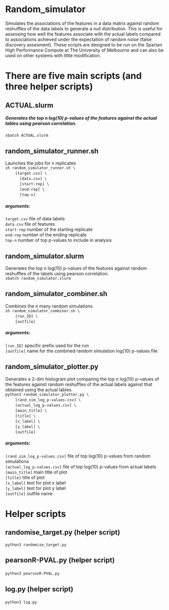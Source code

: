 # Random_simulator
Simulates the associations of the features in a data matrix against random reshuffles of the data labels to generate a null distribution. This is useful for assessing how well the features associate with the actual labels compared to associations achieved under the expectation of random noise (false discovery assesment). These scripts are designed to be run on the Spartan High Performance Compute at The University of Melbourne and can also be used on other systems with little modification. 

# There are five main scripts (and three helper scripts)

## ACTUAL.slurm
##### Generates the top n log(10) p-values of the features against the actual lables using pearson correlation.
``sbatch ACTUAL.slurm``

## random_simulator_runner.sh
Launches the jobs for n replicates  
``sh random_simulator_runner.sh \``  
&nbsp;&nbsp;&nbsp;&nbsp;&nbsp;&nbsp;&nbsp;&nbsp;``[target.csv] \``  
&nbsp;&nbsp;&nbsp;&nbsp;&nbsp;&nbsp;&nbsp;&nbsp;``  [data.csv] \``  
&nbsp;&nbsp;&nbsp;&nbsp;&nbsp;&nbsp;&nbsp;&nbsp;``  [start-rep] \``  
&nbsp;&nbsp;&nbsp;&nbsp;&nbsp;&nbsp;&nbsp;&nbsp;``  [end-rep] \``  
&nbsp;&nbsp;&nbsp;&nbsp;&nbsp;&nbsp;&nbsp;&nbsp;``  [top-n]`` 

##### arguments:  
``target.csv`` file of data labels  
``data.csv`` file of features  
``start-rep`` number of the starting replicate  
``end-rep`` number of the ending replicate  
``top-n`` number of top p-values to include in analysis  


## random_simulator.slurm
Generates the top n log(10) p-values of the features against random reshuffles of the labels using pearson correlation.  
``sbatch random_simulator.slurm``

## random_simulator_combiner.sh
Combines the n many random simulations  
``sh random_simulator_combiner.sh \``  
&nbsp;&nbsp;&nbsp;&nbsp;&nbsp;&nbsp;&nbsp;&nbsp;``[run_ID] \``  
&nbsp;&nbsp;&nbsp;&nbsp;&nbsp;&nbsp;&nbsp;&nbsp;``[outfile]``  

##### arguments:  
``[run_ID]`` specific prefix used for the run  
``[outfile]`` name for the combined random simulation log(10) p-values file  

## random_simulator_plotter.py
Generates a 2-dim histogram plot comparing the top n log(10) p-values of the features against random reshuffles of the actual labels against that obtained using the actual lables.  
``python3 random_simulator_plotter.py \``  
&nbsp;&nbsp;&nbsp;&nbsp;&nbsp;&nbsp;&nbsp;&nbsp;``[rand_sim_log_p-values.csv] \``  
&nbsp;&nbsp;&nbsp;&nbsp;&nbsp;&nbsp;&nbsp;&nbsp;``[actual_log_p-values.csv] \``  
&nbsp;&nbsp;&nbsp;&nbsp;&nbsp;&nbsp;&nbsp;&nbsp;``[main_title] \``  
&nbsp;&nbsp;&nbsp;&nbsp;&nbsp;&nbsp;&nbsp;&nbsp;``[title] \``  
&nbsp;&nbsp;&nbsp;&nbsp;&nbsp;&nbsp;&nbsp;&nbsp;``[x_label] \``  
&nbsp;&nbsp;&nbsp;&nbsp;&nbsp;&nbsp;&nbsp;&nbsp;``[y_label] \``  
&nbsp;&nbsp;&nbsp;&nbsp;&nbsp;&nbsp;&nbsp;&nbsp;``[outfile]``  

##### arguments:  
``[rand_sim_log_p-values.csv]`` file of top log(10) p-values from random simulations  
``[actual_log_p-values.csv]`` file of top log(10) p-values from actual labels  
``[main_title]`` main title of plot  
``[title]`` title of plot  
``[x_label]`` text for plot x label  
``[y_label]`` text for plot y label  
``[outfile]`` outfile name  
  
# Helper scripts

## randomise_target.py (helper script)
####
``python3 randomise_target.py``

## pearsonR-PVAL.py (helper script)
### 
``python3 pearsonR-PVAL.py``

## log.py (helper script)
###
``python3 log.py``


